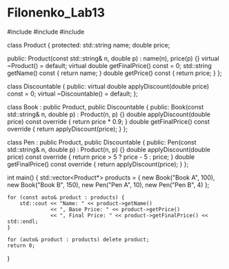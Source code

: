 # Filonenko_Lab13
#include <iostream>
#include <vector>
#include <string>

class Product {
protected:
    std::string name;
    double price;

public:
    Product(const std::string& n, double p) : name(n), price(p) {}
    virtual ~Product() = default;
    virtual double getFinalPrice() const = 0;
    std::string getName() const { return name; }
    double getPrice() const { return price; }
};

class Discountable {
public:
    virtual double applyDiscount(double price) const = 0;
    virtual ~Discountable() = default;
};

class Book : public Product, public Discountable {
public:
    Book(const std::string& n, double p) : Product(n, p) {}
    double applyDiscount(double price) const override { return price * 0.9; }
    double getFinalPrice() const override { return applyDiscount(price); }
};

class Pen : public Product, public Discountable {
public:
    Pen(const std::string& n, double p) : Product(n, p) {}
    double applyDiscount(double price) const override { return price > 5 ? price - 5 : price; }
    double getFinalPrice() const override { return applyDiscount(price); }
};

int main() {
    std::vector<Product*> products = {
        new Book("Book A", 100),
        new Book("Book B", 150),
        new Pen("Pen A", 10),
        new Pen("Pen B", 4)
    };

    for (const auto& product : products) {
        std::cout << "Name: " << product->getName()
                  << ", Base Price: " << product->getPrice()
                  << ", Final Price: " << product->getFinalPrice() << std::endl;
    }

    for (auto& product : products) delete product;
    return 0;
}

